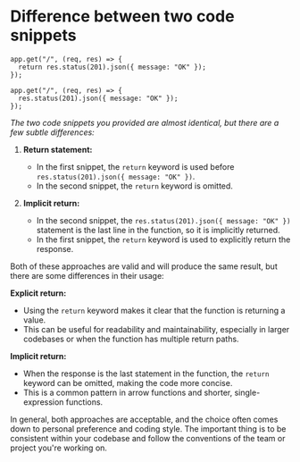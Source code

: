 # Difference between two code snippets

```
app.get("/", (req, res) => {
  return res.status(201).json({ message: "OK" });
});
```
```
app.get("/", (req, res) => {
  res.status(201).json({ message: "OK" });
});
```

*The two code snippets you provided are almost identical, but there are a few subtle differences:*

1. **Return statement:**
   - In the first snippet, the `return` keyword is used before `res.status(201).json({ message: "OK" })`.
   - In the second snippet, the `return` keyword is omitted.

2. **Implicit return:**
   - In the second snippet, the `res.status(201).json({ message: "OK" })` statement is the last line in the function, so it is implicitly returned.
   - In the first snippet, the `return` keyword is used to explicitly return the response.

Both of these approaches are valid and will produce the same result, but there are some differences in their usage:

**Explicit return:**
- Using the `return` keyword makes it clear that the function is returning a value.
- This can be useful for readability and maintainability, especially in larger codebases or when the function has multiple return paths.

**Implicit return:**
- When the response is the last statement in the function, the `return` keyword can be omitted, making the code more concise.
- This is a common pattern in arrow functions and shorter, single-expression functions.

In general, both approaches are acceptable, and the choice often comes down to personal preference and coding style. The important thing is to be consistent within your codebase and follow the conventions of the team or project you're working on.